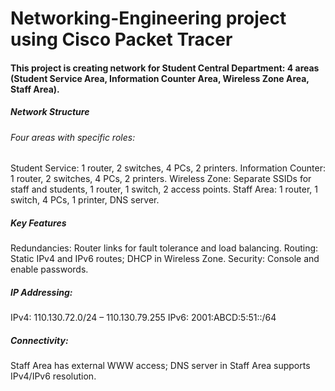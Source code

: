# Networking-Engineering project using Cisco Packet Tracer
#### This project is creating network for Student Central Department: 4 areas (Student Service Area, Information Counter Area, Wireless Zone Area, Staff Area).
##### Network Structure
###### Four areas with specific roles:
Student Service: 1 router, 2 switches, 4 PCs, 2 printers.
Information Counter: 1 router, 2 switches, 4 PCs, 2 printers.
Wireless Zone: Separate SSIDs for staff and students, 1 router, 1 switch, 2 access points.
Staff Area: 1 router, 1 switch, 4 PCs, 1 printer, DNS server.
##### Key Features
Redundancies: Router links for fault tolerance and load balancing.
Routing: Static IPv4 and IPv6 routes; DHCP in Wireless Zone.
Security: Console and enable passwords.
##### IP Addressing:
IPv4: 110.130.72.0/24 – 110.130.79.255
IPv6: 2001:ABCD:5:51::/64
##### Connectivity: 
Staff Area has external WWW access; DNS server in Staff Area supports IPv4/IPv6 resolution.
